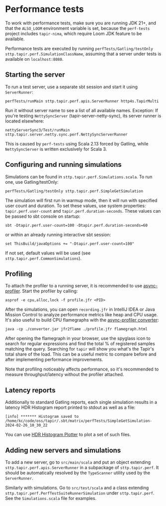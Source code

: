 # Performance tests

To work with performance tests, make sure you are running JDK 21+, and that the `ALSO_LOOM` environment variable is set, because the `perf-tests` project includes `tapir-nima`, which require Loom JDK feature to be available.

Performance tests are executed by running `perfTests/Gatling/testOnly sttp.tapir.perf.SimulationClassName`, assuming that a server under tests is available on `localhost:8080`.

## Starting the server
To run a test server, use a separate sbt session and start it using `ServerRunner`:
```
perfTests/runMain sttp.tapir.perf.apis.ServerRunner http4s.TapirMulti
```
Run it without server name to see a list of all available names. 
Exception: If you're testing `NettySyncServer` (tapir-server-netty-sync), its server runner is located elsewhere:
```
nettyServerSync3/Test/runMain sttp.tapir.server.netty.sync.perf.NettySyncServerRunner
```
This is caused by `perf-tests` using Scala 2.13 forced by Gatling, while `NettySyncServer` is written exclusively for Scala 3.

## Configuring and running simulations

Simulations can be found in `sttp.tapir.perf.Simulations.scala`. To run one, use Gatling/testOnly:

```
perfTests/Gatling/testOnly sttp.tapir.perf.SimpleGetSimulation
```

The simulation will first run in warmup mode, then it will run with specified user count and duration. To set these values, use system properties:
`tapir.perf.user-count` and `tapir.perf.duration-seconds`. These values can be passed to sbt console on startup:
```
sbt -Dtapir.perf.user-count=100 -Dtapir.perf.duration-seconds=60
```
or within an already running interactive sbt session:
```
set ThisBuild/javaOptions += "-Dtapir.perf.user-count=100"
```
If not set, default values will be used (see `sttp.tapir.perf.CommonSimulations`).

## Profiling 

To attach the profiler to a running server, it is recommended to use [async-profiler](https://github.com/async-profiler/async-profiler).
Start the profiler by calling:
```
asprof -e cpu,alloc,lock -f profile.jfr <PID>
```

After the simulations, you can open `recording.jfr` in IntelliJ IDEA or Java Mission Control to analyze performance metrics like heap and CPU usage.
It's also useful to build CPU flamegraphs with the [async-profiler converter](https://github.com/async-profiler/async-profiler?tab=readme-ov-file#download):
```
java -cp ./converter.jar jfr2flame ./profile.jfr flamegraph.html
```

After opening the flamegraph in your browser, use the spyglass icon to search for regular expressions and find the total % of registered samples matching the query. Searching for `tapir` will show you what's the Tapir's total share of the load. This can be a useful metric to compare before and after implementing performance improvements.

Note that profiling noticeably affects performance, so it's recommended to measure throughput/latency without the profiler attached.

## Latency reports

Additionally to standard Gatling reports, each single simulation results in a latency HDR Histogram report printed to stdout as well as a file:

```
[info] ******* Histogram saved to /home/kc/code/oss/tapir/.sbt/matrix/perfTests/SimpleGetSimulation-2024-02-26_10_30_22
```

You can use [HDR Histogram Plotter](https://hdrhistogram.github.io/HdrHistogram/plotFiles.html) to plot a set of such files.

## Adding new servers and simulations

To add a new server, go to `src/main/scala` and put an object extending `sttp.tapir.perf.apis.ServerRunner` in a subpackage of `sttp.tapir.perf`. 
It should be automatically resolved by the `TypeScanner` utility used by the `ServerRunner`.

Similarly with simulations. Go to `src/test/scala` and a class extending `sttp.tapir.perf.PerfTestSuiteRunnerSimulation` under `sttp.tapir.perf`. See the `Simulations.scala` 
file for examples.

